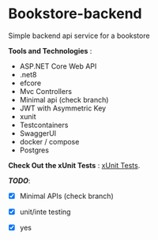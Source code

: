 # Bookstore-backend
Simple backend api service for a bookstore

**Tools and Technologies** :
- ASP.NET Core Web API
- .net8
- efcore
- Mvc Controllers
- Minimal api (check branch)
- JWT with Asymmetric Key
- xunit
- Testcontainers
- SwaggerUI
- docker / compose
- Postgres
     
**Check Out the xUnit Tests** : [xUnit Tests](Tests/).   

***TODO***: 
- [x] Minimal APIs (check branch)
- [x] unit/inte testing
- [x] yes

